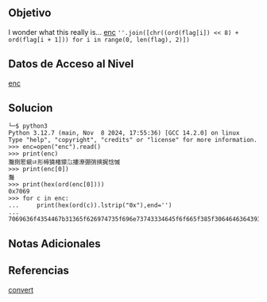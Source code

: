 
## Objetivo

I wonder what this really is... [enc](https://mercury.picoctf.net/static/dd6004f51362ff76f98cb8c699510f23/enc) `''.join([chr((ord(flag[i]) << 8) + ord(flag[i + 1])) for i in range(0, len(flag), 2)])`

## Datos de Acceso al Nivel

 [enc](https://mercury.picoctf.net/static/dd6004f51362ff76f98cb8c699510f23/enc)
## Solucion

```
└─$ python3                     
Python 3.12.7 (main, Nov  8 2024, 17:55:36) [GCC 14.2.0] on linux
Type "help", "copyright", "credits" or "license" for more information.
>>> enc=open("enc").read()
>>> print(enc)
灩捯䍔䙻ㄶ形楴獟楮獴㌴摟潦弸弰摤捤㤷慽
>>> print(enc[0])
灩
>>> print(hex(ord(enc[0])))
0x7069
>>> for c in enc: 
...     print(hex(ord(c)).lstrip("0x"),end='')
... 
7069636f4354467b31365f626974735f696e73743334645f6f665f385f30646463643937617d>>> 

```

## Notas Adicionales



## Referencias
[convert](https://www.rapidtables.com/convert/number/hex-to-ascii.html)
